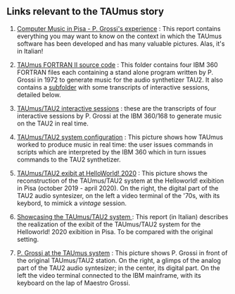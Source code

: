 ## Links relevant to the TAUmus story



1. [Computer Music in Pisa - P. Grossi's experience](../L’Informatica-musicale-a-Pisa.pdf) : This report contains everything you may want to know on the context in which the TAUmus software has been developed and has many valuable pictures. Alas, it's in Italian! 

1. [TAUmus FORTRAN II source code](https://github.com/Unipisa/TAUmus/tree/SourceCode) : This folder contains four IBM 360 FORTRAN files each containing a stand alone program written by P. Grossi in 1972 to generate music for the audio synthetizer TAU2. It also contains a [subfolder](https://github.com/Unipisa/TAUmus/tree/SourceCode/Taumus_sessions) with some transcripts of interactive sessions, detailed below.
         
1. [TAUmus/TAU2 interactive sessions](https://github.com/Unipisa/TAUmus/tree/SourceCode/Taumus_sessions) : these are the transcripts of four interactive sessions by P. Grossi at the IBM 360/168 to generate music on the TAU2 in real time. 

1. [TAUmus/TAU2 system configuration](../TAUmusSystemConfiguration.png) : This picture shows how TAUmus worked to produce music in real time: the user issues commands in scripts which are interpreted by the IBM 360 which in turn issues commands to the TAU2 synthetizer. 

1. [TAUmus/TAU2 exibit at HelloWorld! 2020](../ExibitHelloWorld.png) : This picture shows the reconstruction of the TAUmus/TAU2 system at the Helloworld! exibition in Pisa (october 2019 - april 2020). On the right, the digital part of the TAU2 audio syntesizer, on the left a video terminal of the '70s, with its keybord, to mimick a *vintage* session. 

1. [Showcasing the TAUmus/TAU2 system ](../DimostratoreTAU2-TAUMUS.pdf) : This report (in Italian) describes the realization of the exibit of the TAUmus/TAU2 system for the Helloworld! 2020 exibition in Pisa. To be compared with the original setting.

1. [P. Grossi at the TAUmus system](../PGrossiAlTAUmus.jpg) : This picture shows P. Grossi in front of the original TAUmus/TAU2 station. On the right, a glimps of the analog part of the TAU2 audio syntesizer; in the center, its digital part. On the left the video terminal connected to the IBM mainframe, with its keyboard on the lap of Maestro Grossi.